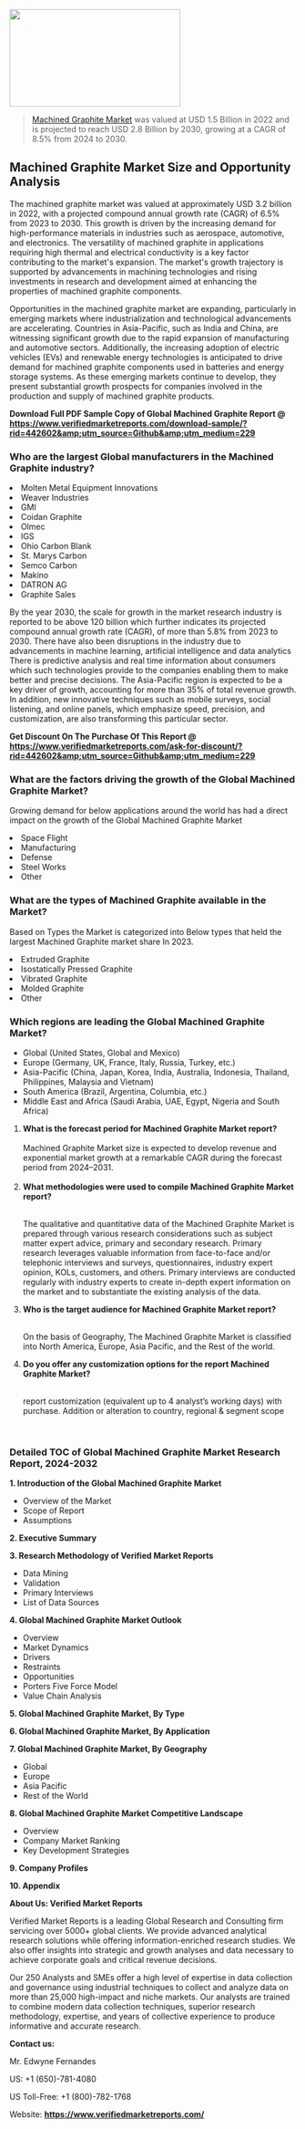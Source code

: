 <img src="https://ffe5etoiles.com/wp-content/uploads/2024/12/MST1-300x171.png" alt="" width="300" height="171" class="alignnone size-medium wp-image-20088" /><blockquote><p><p><a href="https://www.verifiedmarketreports.com/download-sample/?rid=442602&utm_source=Github&utm_medium=229" target="_blank">Machined Graphite Market</a> was valued at USD 1.5 Billion in 2022 and is projected to reach USD 2.8 Billion by 2030, growing at a CAGR of 8.5% from 2024 to 2030.</p></blockquote><p><h2>Machined Graphite Market Size and Opportunity Analysis</h2><p>The machined graphite market was valued at approximately USD 3.2 billion in 2022, with a projected compound annual growth rate (CAGR) of 6.5% from 2023 to 2030. This growth is driven by the increasing demand for high-performance materials in industries such as aerospace, automotive, and electronics. The versatility of machined graphite in applications requiring high thermal and electrical conductivity is a key factor contributing to the market's expansion. The market's growth trajectory is supported by advancements in machining technologies and rising investments in research and development aimed at enhancing the properties of machined graphite components.</p><p>Opportunities in the machined graphite market are expanding, particularly in emerging markets where industrialization and technological advancements are accelerating. Countries in Asia-Pacific, such as India and China, are witnessing significant growth due to the rapid expansion of manufacturing and automotive sectors. Additionally, the increasing adoption of electric vehicles (EVs) and renewable energy technologies is anticipated to drive demand for machined graphite components used in batteries and energy storage systems. As these emerging markets continue to develop, they present substantial growth prospects for companies involved in the production and supply of machined graphite products.</p></p><p class=""><strong>Download Full PDF Sample Copy of Global Machined Graphite Report @ <a href="https://www.verifiedmarketreports.com/download-sample/?rid=442602&amp;utm_source=Github&amp;utm_medium=229" target="_blank">https://www.verifiedmarketreports.com/download-sample/?rid=442602&amp;utm_source=Github&amp;utm_medium=229</a></strong></p><h3 id="" class="">Who are the largest Global manufacturers in the Machined Graphite industry?</h3><p><li>Molten Metal Equipment Innovations</li><li> Weaver Industries</li><li> GMI</li><li> Coidan Graphite</li><li> Olmec</li><li> IGS</li><li> Ohio Carbon Blank</li><li> St. Marys Carbon</li><li> Semco Carbon</li><li> Makino</li><li> DATRON AG</li><li> Graphite Sales</li></p><div class=""><div class="" dir="" data-message-author-role="" data-message-id="" data-message-model-slug=""><div class=""><div class=""><div class=""><div class="" dir="" data-message-author-role="" data-message-id="" data-message-model-slug=""><div class=""><div class=""><p>By the year 2030, the scale for growth in the market research industry is reported to be above 120 billion which further indicates its projected compound annual growth rate (CAGR), of more than 5.8% from 2023 to 2030. There have also been disruptions in the industry due to advancements in machine learning, artificial intelligence and data analytics There is predictive analysis and real time information about consumers which such technologies provide to the companies enabling them to make better and precise decisions. The Asia-Pacific region is expected to be a key driver of growth, accounting for more than 35% of total revenue growth. In addition, new innovative techniques such as mobile surveys, social listening, and online panels, which emphasize speed, precision, and customization, are also transforming this particular sector.</p><p><strong>Get Discount On The Purchase Of This Report @&nbsp; <a href="https://www.verifiedmarketreports.com/ask-for-discount/?rid=442602&amp;utm_source=Github&amp;utm_medium=229" target="_blank">https://www.verifiedmarketreports.com/ask-for-discount/?rid=442602&amp;utm_source=Github&amp;utm_medium=229</a></strong></p></div></div></div></div></div></div></div></div><h3 id="" class="">What are the factors driving the growth of the Global Machined Graphite Market?</h3><p id="" class="">Growing demand for below applications around the world has had a direct impact on the growth of the Global Machined Graphite Market</p><p id="" class=""><li>Space Flight</li><li> Manufacturing</li><li> Defense</li><li> Steel Works</li><li> Other</li></p><h3 id="" class="">What are the types of Machined Graphite available in the Market?</h3><p id="" class="">Based on Types the Market is categorized into Below types that held the largest Machined Graphite market share In 2023.</p><p id="" class=""><li>Extruded Graphite</li><li> Isostatically Pressed Graphite</li><li> Vibrated Graphite</li><li> Molded Graphite</li><li> Other</li></p><h3 id="" class="">Which regions are leading the Global Machined Graphite Market?</h3><ul><li>Global (United States, Global and Mexico)</li><li>Europe (Germany, UK, France, Italy, Russia, Turkey, etc.)</li><li>Asia-Pacific (China, Japan, Korea, India, Australia, Indonesia, Thailand, Philippines, Malaysia and Vietnam)</li><li>South America (Brazil, Argentina, Columbia, etc.)</li><li>Middle East and Africa (Saudi Arabia, UAE, Egypt, Nigeria and South Africa)</li></ul><p><ol><li><strong>What is the forecast period for Machined Graphite Market report?<br /></strong><br /><span data-sheets-root="1" data-sheets-value="{&quot;1&quot;:2,&quot;2&quot;:&quot;XXXX size is expected to develop revenue and exponential market growth at a remarkable CAGR during the forecast period from 2024&ndash;2030.&quot;}" data-sheets-userformat="{&quot;2&quot;:12674,&quot;4&quot;:{&quot;1&quot;:2,&quot;2&quot;:16776960},&quot;10&quot;:2,&quot;11&quot;:0,&quot;15&quot;:&quot;Arial&quot;,&quot;16&quot;:12}">Machined Graphite Market size is expected to develop revenue and exponential market growth at a remarkable CAGR during the forecast period from 2024&ndash;2031.</span><br /><br /></li><li><strong>What methodologies were used to compile Machined Graphite Market report?<br /><br /></strong><p>The qualitative and quantitative data of the&nbsp;Machined Graphite Market is prepared through various research considerations such as subject matter expert advice, primary and secondary research. Primary research leverages valuable information from face-to-face and/or telephonic interviews and surveys, questionnaires, industry expert opinion, KOLs, customers, and others. Primary interviews are conducted regularly with industry experts to create in-depth expert information on the market and to substantiate the existing analysis of the data.&nbsp;</p></li><li><strong>Who is the target audience for Machined Graphite Market report?<br /><br /></strong><p>On the basis of Geography, The&nbsp;Machined Graphite Market is classified into North America, Europe, Asia Pacific, and the Rest of the world.</p></li><li><strong>Do you offer any customization options for the report Machined Graphite Market?<br /><br /></strong><p>report customization (equivalent up to 4 analyst&rsquo;s working days) with purchase. Addition or alteration to country, regional &amp; segment scope</p><p>&nbsp;</p></li></ol></p><h3 id="" class="">Detailed TOC of Global Machined Graphite Market Research Report, 2024-2032</h3><p id="" class=""><strong>1. Introduction of the Global Machined Graphite Market</strong></p><ul><li>Overview of the Market</li><li>Scope of Report</li><li>Assumptions</li></ul><p id="" class=""><strong>2. Executive Summary</strong></p><p id="" class=""><strong>3. Research Methodology of&nbsp;Verified Market Reports</strong></p><ul><li>Data Mining</li><li>Validation</li><li>Primary Interviews</li><li>List of Data Sources</li></ul><p id="" class=""><strong>4. Global Machined Graphite Market Outlook</strong></p><ul><li>Overview</li><li>Market Dynamics</li><li>Drivers</li><li>Restraints</li><li>Opportunities</li><li>Porters Five Force Model</li><li>Value Chain Analysis</li></ul><p id="" class=""><strong>5. Global Machined Graphite Market, By&nbsp;Type</strong></p><p id="" class=""><strong>6. Global Machined Graphite Market, By Application</strong></p><p id="" class=""><strong>7. Global Machined Graphite Market, By Geography</strong></p><ul><li>Global</li><li>Europe</li><li>Asia Pacific</li><li>Rest of the World</li></ul><p id="" class=""><strong>8. Global Machined Graphite Market Competitive Landscape</strong></p><ul><li>Overview</li><li>Company Market Ranking</li><li>Key Development Strategies</li></ul><p id="" class=""><strong>9. Company Profiles</strong></p><p id="" class=""><strong>10. Appendix</strong></p><p id="" class=""><strong>About Us: Verified Market Reports</strong></p><p id="" class="">Verified Market Reports is a leading Global Research and Consulting firm servicing over 5000+ global clients. We provide advanced analytical research solutions while offering information-enriched research studies. We also offer insights into strategic and growth analyses and data necessary to achieve corporate goals and critical revenue decisions.</p><p id="" class="">Our 250 Analysts and SMEs offer a high level of expertise in data collection and governance using industrial techniques to collect and analyze data on more than 25,000 high-impact and niche markets. Our analysts are trained to combine modern data collection techniques, superior research methodology, expertise, and years of collective experience to produce informative and accurate research.</p><p id="" class=""><strong>Contact us:</strong></p><p id="" class="">Mr. Edwyne Fernandes</p><p id="" class="">US: +1 (650)-781-4080</p><p id="" class="">US Toll-Free: +1 (800)-782-1768</p><p id="" class="">Website: <a target="" data-test-app-aware-link=""><strong>https://www.verifiedmarketreports.com/</strong></a></p>
